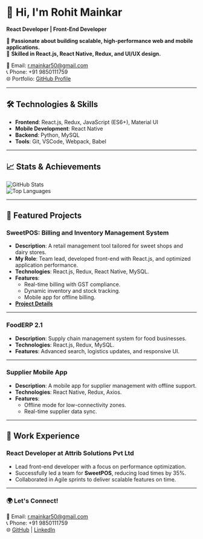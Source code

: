 # 👋 Hi, I'm Rohit Mainkar  
**React Developer | Front-End Developer**  

🚀 **Passionate about building scalable, high-performance web and mobile applications.**  
🌟 **Skilled in React.js, React Native, Redux, and UI/UX design.**  

📧 Email: r.mainkar50@gmail.com  
📞 Phone: +91 9850111759  
🌐 Portfolio: [GitHub Profile](https://github.com/rohitmainkar)  

---

## 🛠 **Technologies & Skills**  
- **Frontend**: React.js, Redux, JavaScript (ES6+), Material UI  
- **Mobile Development**: React Native  
- **Backend**: Python, MySQL  
- **Tools**: Git, VSCode, Webpack, Babel  

---

## 📈 **Stats & Achievements**  
![GitHub Stats](https://github-readme-stats.vercel.app/api?username=rohitmainkar&show_icons=true&theme=radical)  
![Top Languages](https://github-readme-stats.vercel.app/api/top-langs/?username=rohitmainkar&layout=compact&theme=radical)  

---

## 🌟 **Featured Projects**  
### **SweetPOS: Billing and Inventory Management System**  
- **Description**: A retail management tool tailored for sweet shops and dairy stores.  
- **My Role**: Team lead, developed front-end with React.js, and optimized application performance.  
- **Technologies**: React.js, Redux, React Native, MySQL.  
- **Features**:  
  - Real-time billing with GST compliance.  
  - Dynamic inventory and stock tracking.  
  - Mobile app for offline billing.  
- **[Project Details](https://github.com/rohitmainkar/sweetpos-portfolio)**  

---

### **FoodERP 2.1**  
- **Description**: Supply chain management system for food businesses.  
- **Technologies**: React.js, Redux, MySQL.  
- **Features**: Advanced search, logistics updates, and responsive UI.  

---

### **Supplier Mobile App**  
- **Description**: A mobile app for supplier management with offline support.  
- **Technologies**: React Native, Redux, Axios.  
- **Features**:  
  - Offline mode for low-connectivity zones.  
  - Real-time supplier data sync.  

---

## 📝 **Work Experience**  
### **React Developer at Attrib Solutions Pvt Ltd**  
- Lead front-end developer with a focus on performance optimization.  
- Successfully led a team for **SweetPOS**, reducing load times by 35%.  
- Collaborated in Agile sprints to deliver scalable features on time.  

---

### 🌍 Let's Connect!  
📧 Email: r.mainkar50@gmail.com  
📞 Phone: +91 9850111759  
🌐 [GitHub](https://github.com/rohitmainkar) | [LinkedIn](#)  
